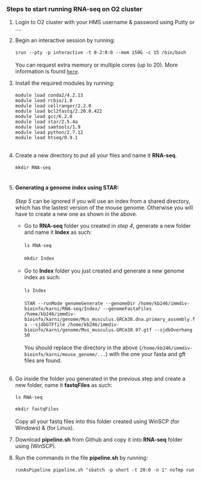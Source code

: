 ### Steps to start running RNA-seq on O2 cluster 
1. Login to O2 cluster with your HMS username & password using Putty or .... 
2. Begin an interactive session by running:<br><br>
	`srun --pty -p interactive -t 0-2:0:0 --mem 150G -c 15 /bin/bash`<br><br>
	You can request extra memory or multiple cores (up to 20). More information is found [`here`](https://wiki.rc.hms.harvard.edu/display/O2/Using+Slurm+Basic).<br>
3. Install the required modules by running:<br><br>
	`module load conda2/4.2.13`<br>
	`module load rcbio/1.0`<br>
	`module load cellranger/2.2.0`<br>
	`module load bcl2fastq/2.20.0.422`<br>
	`module load gcc/6.2.0`<br>
	`module load star/2.5.4a`<br>
	`module load samtools/1.9`<br>
	`module load python/2.7.12`<br>
	`module load htseq/0.9.1`<br><br>
4. Create a new directory to put all your files and name it **RNA-seq**.<br><br>
	`mkdir RNA-seq`<br><br>
5. #### Generating a genome index using STAR:<br>
	*Step 5* can be ignored if you will use an index from a shared directory, which has the lastest version of the mouse genome. 		Otherwise you will have to create a new one as shown in the above.<br> 
     - Go to **RNA-seq** folder you created in *step 4*, generate a new folder and name it **Index** as such:<br><br>
	 `ls RNA-seq`<br><br>
   	 `mkdir Index`<br><br>
     - Go to **Index** folder you just created and generate a new genome index as such:<br><br>
   	 `ls Index`<br><br>
	 `STAR --runMode genomeGenerate --genomeDir /home/kb246/immdiv-bioinfo/karni/RNA-seq/Index/ --genomeFastaFiles /home/kb246/immdiv-bioinfo/karni/genome/Mus_musculus.GRCm38.dna.primary_assembly.fa --sjdbGTFfile /home/kb246/immdiv-bioinfo/karni/genome/Mus_musculus.GRCm38.97.gtf --sjdbOverhang 50`<br><br>
	You should replace the directory in the above (`/home/kb246/immdiv-bioinfo/karni/mouse_genome/...`) with the one your fasta and gft files are found.<br><br>
	
6. Go inside the folder you generated in the previous step and create a new folder, name it **fastqFiles** as such:<br><br>
	`ls RNA-seq`<br><br>
	`mkdir fastqFiles`<br><br>
	Copy all your fastq files into this folder created using WinSCP (for Windows) & (for Linux).<br>
7. Download **pipeline.sh** from Github and copy it into **RNA-seq** folder using (WinSCP).<br>
8. Run the commands in the file **pipeline.sh** by running:<br><br>
	`runAsPipeline pipeline.sh "sbatch -p short -t 20:0 -n 1" noTmp run`
